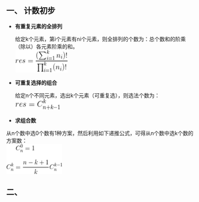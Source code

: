 ## 一、 计数初步
* **有重复元素的全排列**

    给定k个元素，第i个元素有ni个元素，则全排列的个数为：总个数和的阶乘（除以）各元素阶乘的和。
<br><img src="_image/gai_1.gif" width="140" height="60"/>

    
* **可重复选择的组合**

    给定n个不同元素，选出k个元素（可重复选），则选法个数为：
<br><img src="_image/gai_2.gif" width="120" height="30"/>

* **求组合数**

从n个数中选0个数有1种方案，然后利用如下递推公式，可得从n个数中选k个数的方案数：
<br><img src="_image/gai_3.gif" width="150" height="80"/>

## 二、
